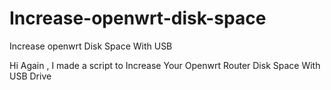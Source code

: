# Increase-openwrt-disk-space
Increase openwrt Disk Space With USB

Hi Again , I made a script to Increase Your Openwrt Router Disk Space With USB Drive

